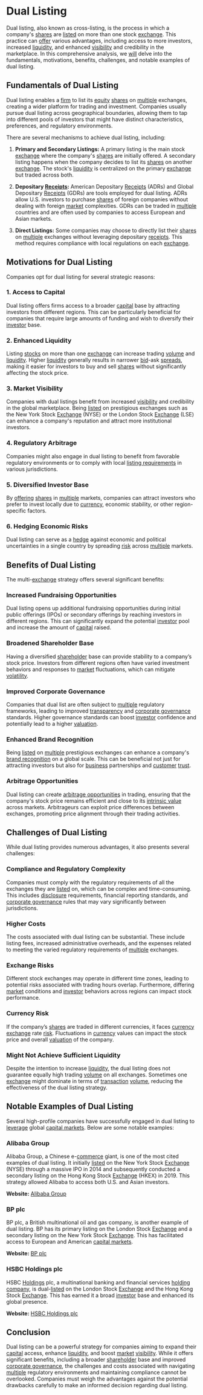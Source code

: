 # Dual Listing

Dual listing, also known as cross-listing, is the process in which a company's [shares](../s/shares.md) are [listed](../l/listed.md) on more than one stock [exchange](../e/exchange.md). This practice can [offer](../o/offer.md) various advantages, including access to more investors, increased [liquidity](../l/liquidity.md), and enhanced [visibility](../v/visibility.md) and credibility in the marketplace. In this comprehensive analysis, we [will](../w/will.md) delve into the fundamentals, motivations, benefits, challenges, and notable examples of dual listing.

## Fundamentals of Dual Listing

Dual listing enables a [firm](../f/firm.md) to list its [equity](../e/equity.md) [shares](../s/shares.md) on [multiple](../m/multiple.md) exchanges, creating a wider platform for trading and investment. Companies usually pursue dual listing across geographical boundaries, allowing them to tap into different pools of investors that might have distinct characteristics, preferences, and regulatory environments. 

There are several mechanisms to achieve dual listing, including:

1. **Primary and Secondary Listings:** A primary listing is the main stock [exchange](../e/exchange.md) where the company's [shares](../s/shares.md) are initially offered. A secondary listing happens when the company decides to list its [shares](../s/shares.md) on another [exchange](../e/exchange.md). The stock's [liquidity](../l/liquidity.md) is centralized on the primary [exchange](../e/exchange.md) but traded across both.

2. **Depositary [Receipts](../r/receipt.md):** American Depositary [Receipts](../r/receipt.md) (ADRs) and Global Depositary [Receipts](../r/receipt.md) (GDRs) are tools employed for dual listing. ADRs allow U.S. investors to purchase [shares](../s/shares.md) of foreign companies without dealing with foreign [market](../m/market.md) complexities. GDRs can be traded in [multiple](../m/multiple.md) countries and are often used by companies to access European and Asian markets.

3. **Direct Listings:** Some companies may choose to directly list their [shares](../s/shares.md) on [multiple](../m/multiple.md) exchanges without leveraging depositary [receipts](../r/receipt.md). This method requires compliance with local regulations on each [exchange](../e/exchange.md).

## Motivations for Dual Listing

Companies opt for dual listing for several strategic reasons:

### 1. Access to Capital
Dual listing offers firms access to a broader [capital](../c/capital.md) base by attracting investors from different regions. This can be particularly beneficial for companies that require large amounts of funding and wish to diversify their [investor](../i/investor.md) base.

### 2. Enhanced Liquidity
Listing [stocks](../s/stock.md) on more than one [exchange](../e/exchange.md) can increase trading [volume](../v/volume.md) and [liquidity](../l/liquidity.md). Higher [liquidity](../l/liquidity.md) generally results in narrower [bid](../b/bid.md)-ask [spreads](../s/spreads.md), making it easier for investors to buy and sell [shares](../s/shares.md) without significantly affecting the stock price.

### 3. Market Visibility
Companies with dual listings benefit from increased [visibility](../v/visibility.md) and credibility in the global marketplace. Being [listed](../l/listed.md) on prestigious exchanges such as the New York Stock [Exchange](../e/exchange.md) (NYSE) or the London Stock [Exchange](../e/exchange.md) (LSE) can enhance a company's reputation and attract more institutional investors.

### 4. Regulatory Arbitrage
Companies might also engage in dual listing to benefit from favorable regulatory environments or to comply with local [listing requirements](../l/listing_requirements.md) in various jurisdictions.

### 5. Diversified Investor Base
By [offering](../o/offering.md) [shares](../s/shares.md) in [multiple](../m/multiple.md) markets, companies can attract investors who prefer to invest locally due to [currency](../c/currency.md), economic stability, or other region-specific factors.

### 6. Hedging Economic Risks
Dual listing can serve as a [hedge](../h/hedge.md) against economic and political uncertainties in a single country by spreading [risk](../r/risk.md) across [multiple](../m/multiple.md) markets.

## Benefits of Dual Listing

The multi-[exchange](../e/exchange.md) strategy offers several significant benefits:

### Increased Fundraising Opportunities
Dual listing opens up additional fundraising opportunities during initial public offerings (IPOs) or secondary offerings by reaching investors in different regions. This can significantly expand the potential [investor](../i/investor.md) pool and increase the amount of [capital](../c/capital.md) raised.

### Broadened Shareholder Base
Having a diversified [shareholder](../s/shareholder.md) base can provide stability to a company’s stock price. Investors from different regions often have varied investment behaviors and responses to [market](../m/market.md) fluctuations, which can mitigate [volatility](../v/volatility.md).

### Improved Corporate Governance
Companies that dual list are often subject to [multiple](../m/multiple.md) regulatory frameworks, leading to improved [transparency](../t/transparency.md) and [corporate governance](../c/corporate_governance.md) standards. Higher governance standards can boost [investor](../i/investor.md) confidence and potentially lead to a higher [valuation](../v/valuation.md).

### Enhanced Brand Recognition
Being [listed](../l/listed.md) on [multiple](../m/multiple.md) prestigious exchanges can enhance a company's [brand recognition](../b/brand_recognition.md) on a global scale. This can be beneficial not just for attracting investors but also for [business](../b/business.md) partnerships and [customer](../c/customer.md) [trust](../t/trust.md).

### Arbitrage Opportunities
Dual listing can create [arbitrage opportunities](../a/arbitrage_opportunities.md) in trading, ensuring that the company's stock price remains efficient and close to its [intrinsic value](../i/intrinsic_value.md) across markets. Arbitrageurs can exploit price differences between exchanges, promoting price alignment through their trading activities.

## Challenges of Dual Listing

While dual listing provides numerous advantages, it also presents several challenges:

### Compliance and Regulatory Complexity
Companies must comply with the regulatory requirements of all the exchanges they are [listed](../l/listed.md) on, which can be complex and time-consuming. This includes [disclosure](../d/disclosure.md) requirements, financial reporting standards, and [corporate governance](../c/corporate_governance.md) rules that may vary significantly between jurisdictions.

### Higher Costs
The costs associated with dual listing can be substantial. These include listing fees, increased administrative overheads, and the expenses related to meeting the varied regulatory requirements of [multiple](../m/multiple.md) exchanges.

### Exchange Risks
Different stock exchanges may operate in different time zones, leading to potential risks associated with trading hours overlap. Furthermore, differing [market](../m/market.md) conditions and [investor](../i/investor.md) behaviors across regions can impact stock performance.

### Currency Risk
If the company’s [shares](../s/shares.md) are traded in different currencies, it faces [currency exchange](../c/currency_exchange.md) rate [risk](../r/risk.md). Fluctuations in [currency](../c/currency.md) values can impact the stock price and overall [valuation](../v/valuation.md) of the company.

### Might Not Achieve Sufficient Liquidity
Despite the intention to increase [liquidity](../l/liquidity.md), the dual listing does not guarantee equally high trading [volume](../v/volume.md) on all exchanges. Sometimes one [exchange](../e/exchange.md) might dominate in terms of [transaction](../t/transaction.md) [volume](../v/volume.md), reducing the effectiveness of the dual listing strategy.

## Notable Examples of Dual Listing

Several high-profile companies have successfully engaged in dual listing to [leverage](../l/leverage.md) global [capital markets](../c/capital_markets.md). Below are some notable examples:

### Alibaba Group
Alibaba Group, a Chinese e-[commerce](../c/commerce.md) giant, is one of the most cited examples of dual listing. It initially [listed](../l/listed.md) on the New York Stock [Exchange](../e/exchange.md) (NYSE) through a massive IPO in 2014 and subsequently conducted a secondary listing on the Hong Kong Stock [Exchange](../e/exchange.md) (HKEX) in 2019. This strategy allowed Alibaba to access both U.S. and Asian investors.

**Website:** [Alibaba Group](https://www.alibabagroup.com/en/global/home)

### BP plc
BP plc, a British multinational oil and gas company, is another example of dual listing. BP has its primary listing on the London Stock [Exchange](../e/exchange.md) and a secondary listing on the New York Stock [Exchange](../e/exchange.md). This has facilitated access to European and American [capital markets](../c/capital_markets.md).

**Website:** [BP plc](https://www.bp.com)

### HSBC Holdings plc
HSBC [Holdings](../h/holdings.md) plc, a multinational banking and financial services [holding company](../h/holding_company.md), is dual-[listed](../l/listed.md) on the London Stock [Exchange](../e/exchange.md) and the Hong Kong Stock [Exchange](../e/exchange.md). This has earned it a broad [investor](../i/investor.md) base and enhanced its global presence.

**Website:** [HSBC Holdings plc](https://www.hsbc.com)

## Conclusion

Dual listing can be a powerful strategy for companies aiming to expand their [capital](../c/capital.md) access, enhance [liquidity](../l/liquidity.md), and boost [market](../m/market.md) [visibility](../v/visibility.md). While it offers significant benefits, including a broader [shareholder](../s/shareholder.md) base and improved [corporate governance](../c/corporate_governance.md), the challenges and costs associated with navigating [multiple](../m/multiple.md) regulatory environments and maintaining compliance cannot be overlooked. Companies must weigh the advantages against the potential drawbacks carefully to make an informed decision regarding dual listing.
